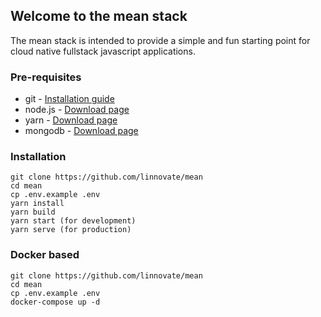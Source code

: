 ## Welcome to the mean stack

The mean stack is intended to provide a simple and fun starting point for cloud native fullstack javascript applications.

### Pre-requisites
* git - [Installation guide](https://www.linode.com/docs/development/version-control/how-to-install-git-on-linux-mac-and-windows/)
* node.js - [Download page](https://nodejs.org/en/download/)
* yarn - [Download page](https://yarnpkg.com/lang/en/docs/install)
* mongodb - [Download page](https://www.mongodb.com/download-center/community)

### Installation 
``` 
git clone https://github.com/linnovate/mean
cd mean
cp .env.example .env
yarn install
yarn build
yarn start (for development)
yarn serve (for production)
```
### Docker based 
``` 
git clone https://github.com/linnovate/mean
cd mean
cp .env.example .env
docker-compose up -d
```
